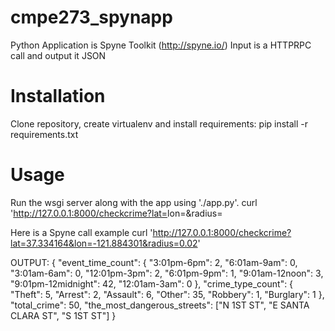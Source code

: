 # cmpe273_spynapp

  Python Application is Spyne Toolkit (http://spyne.io/)
  Input is a HTTPRPC call and output it JSON
  
Installation
============
  Clone repository, create virtualenv and install requirements:
  pip install -r requirements.txt

Usage
=====
  Run the wsgi server along with the app using './app.py'.
  curl 'http://127.0.0.1:8000/checkcrime?lat=<latitude value>lon=<longitude value>&radius=<radius value>

  Here is a Spyne call example
  curl 'http://127.0.0.1:8000/checkcrime?lat=37.334164&lon=-121.884301&radius=0.02'

 
  OUTPUT:
  {
	"event_time_count": {
		"3:01pm-6pm": 2,
		"6:01am-9am": 0,
		"3:01am-6am": 0,
		"12:01pm-3pm": 2,
		"6:01pm-9pm": 1,
		"9:01am-12noon": 3,
		"9:01pm-12midnight": 42,
		"12:01am-3am": 0
	},
	"crime_type_count": {
		"Theft": 5,
		"Arrest": 2,
		"Assault": 6,
		"Other": 35,
		"Robbery": 1,
		"Burglary": 1
	},
	"total_crime": 50,
	"the_most_dangerous_streets": ["N 1ST ST", "E SANTA CLARA ST", "S 1ST ST"]
  }
